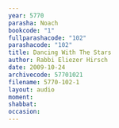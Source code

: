 ```yaml
---
year: 5770
parasha: Noach
bookcode: "1"
fullparashacode: "102"
parashacode: "102"
title: Dancing With The Stars
author: Rabbi Eliezer Hirsch
date: 2009-10-24
archivecode: 57701021
filename: 5770-102-1
layout: audio
moment: 
shabbat: 
occasion: 
---
```

